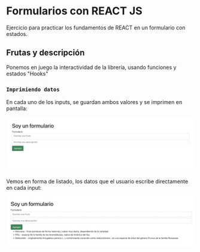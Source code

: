 # Formularios con REACT JS

Ejercicio para practicar los fundamentos de REACT en un formulario con estados.

## Frutas y descripción

Ponemos en juego la interactividad de la librería, usando funciones y estados "Hooks"

### `Imprimiendo datos`

En cada uno de los inputs, se guardan ambos valores y se imprimen en pantalla:

![This is react](./src/img/soy-un-formulario-1.png)

Vemos en forma de listado, los datos que el usuario escribe directamente en cada input:

![This is react](./src/img/soy-un-formulario-2.png)